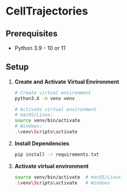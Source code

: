 # CellTrajectories

## Prerequisites

- Python 3.9 - 10 or 11

## Setup

1. **Create and Activate Virtual Environment**
   ```bash
   # Create virtual environment
   python3.X -m venv venv

   # Activate virtual environment
   # macOS/Linux:
   source venv/bin/activate
   # Windows:
   .\venv\Scripts\activate

2. **Install Dependencies**
   ```bash
   pip install -r requirements.txt
   
3. **Activate virtual environment**
    ```bash
    source venv/bin/activate  # macOS/Linux
    .\venv\Scripts\activate   # Windows
    